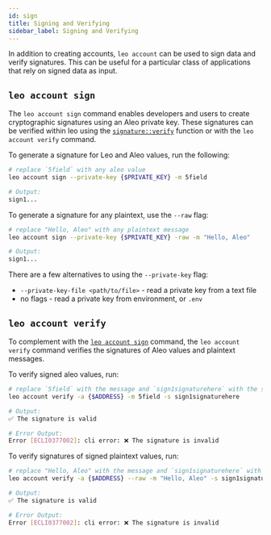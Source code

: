 ```yaml
---
id: sign 
title: Signing and Verifying
sidebar_label: Signing and Verifying
---
```


In addition to creating accounts, `leo account` can be used to sign data and verify signatures. This can be useful for a particular class of applications that rely on signed data as input.

## `leo account sign`

The `leo account sign` command enables developers and users to create cryptographic signatures using an Aleo private key. These signatures can be verified within leo using the [`signature::verify`](../language/04_operators.md#signatureverify) function or with the `leo account verify` command.

To generate a signature for Leo and Aleo values, run the following:

```bash
# replace `5field` with any aleo value
leo account sign --private-key {$PRIVATE_KEY} -m 5field

# Output:
sign1...
```

To generate a signature for any plaintext, use the `--raw` flag:

```bash
# replace "Hello, Aleo" with any plaintext message
leo account sign --private-key {$PRIVATE_KEY} -raw -m "Hello, Aleo"

# Output:
sign1...
```

There are a few alternatives to using the `--private-key` flag:

- `--private-key-file <path/to/file>` - read a private key from a text file
- no flags - read a private key from environment, or `.env`

## `leo account verify`

To complement with the [`leo account sign`](#leo-account-sign) command, the `leo account verify` command verifies the signatures of Aleo values and plaintext messages.

To verify signed aleo values, run:

```bash
# replace `5field` with the message and `sign1signaturehere` with the signature
leo account verify -a {$ADDRESS} -m 5field -s sign1signaturehere

# Output:
✅ The signature is valid

# Error Output:
Error [ECLI0377002]: cli error: ❌ The signature is invalid
```

To verify signatures of signed plaintext values, run:

```bash
# replace "Hello, Aleo" with the message and `sign1signaturehere` with the signature
leo account verify -a {$ADDRESS} --raw -m "Hello, Aleo" -s sign1signaturehere

# Output:
✅ The signature is valid

# Error Output:
Error [ECLI0377002]: cli error: ❌ The signature is invalid
```

